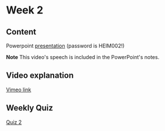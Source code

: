 # Week 2
## Content
Powerpoint [presentation](https://zivaconnect-my.sharepoint.com/:p:/g/personal/julio_tide_org/EWBPC_rob5JKtvdhaH9TSBIBYOOQFgJWQEXeSGcNJN2tCg?e=JfUzyh) (password is HEIM002!) 

**Note** This video's speech is included in the PowerPoint's notes.
## Video explanation
[Vimeo link](https://vimeo.com/816789712)
## Weekly Quiz
[Quiz 2](https://forms.gle/B3QSKBfsoeNksBYw9)
